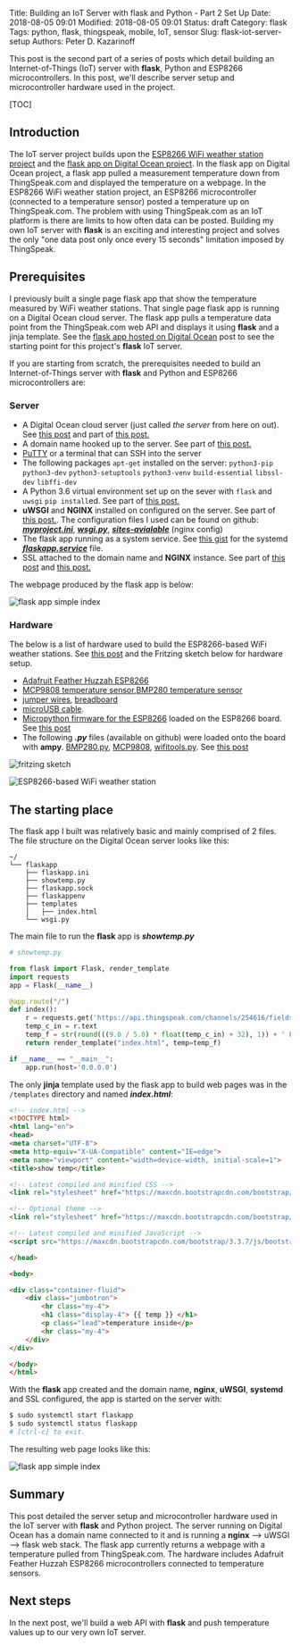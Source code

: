 Title: Building an IoT Server with flask and Python - Part 2 Set Up
Date: 2018-08-05 09:01
Modified: 2018-08-05 09:01
Status: draft
Category: flask
Tags: python, flask, thingspeak, mobile, IoT, sensor
Slug: flask-iot-server-setup
Authors: Peter D. Kazarinoff

This post is the second part of a series of posts which detail building an Internet-of-Things (IoT) server with **flask**, Python and ESP8266 microcontrollers. In this post, we'll describe server setup and microcontroller hardware used in the project.

[TOC]

## Introduction

The IoT server project builds upon the [ESP8266 WiFi weather station project]({filename}/posts/micropython/micropython_upload_code.md) and the [flask app on Digital Ocean project]({filename}/posts/flask/flask_single_page_app.md). In the flask app on Digital Ocean project, a flask app pulled a measurement temperature down from ThingSpeak.com and displayed the temperature on a webpage. In the ESP8266 WiFi weather station project, an ESP8266 microcontroller (connected to a temperature sensor) posted a temperature up on ThingSpeak.com. The problem with using ThingSpeak.com as an IoT platform is there are limits to how often data can be posted. Building my own IoT server with **flask** is an exciting and interesting project and solves the only "one data post only once every 15 seconds" limitation imposed by ThingSpeak.


## Prerequisites

I previously built a single page flask app that show the temperature measured by WiFi weather stations. That single page flask app is running on a Digital Ocean cloud server. The flask app pulls a temperature data point from the ThingSpeak.com web API and displays it using **flask** and a jinja template. See the [flask app hosted on Digital Ocean]({filename}/posts/flask/flask_app_no_template.png) post to see the starting point for this project's **flask** IoT server. 

If you are starting from scratch, the prerequisites needed to build an Internet-of-Things server with **flask** and Python and ESP8266 microcontrollers are:

### Server

 * A Digital Ocean cloud server (just called _the server_ from here on out). See [this post]({filename}/posts/jupyterhub/new_DO_droplet.md) and part of [this post.](http://pythonforundergradengineers.com/flask-app-on-digital-ocean.html#create-a-new-droplet)
 * A domain name hooked up to the server. See part of [this post.](http://pythonforundergradengineers.com/flask-app-on-digital-ocean.html#point-dns-severs-at-digital-ocean)
 * [PuTTY](https://www.putty.org) or a terminal that can SSH into the server
 * The following packages ```apt-get``` installed on the server: ```python3-pip``` ```python3-dev``` ```python3-setuptools``` ```python3-venv``` ```build-essential``` ```libssl-dev``` ```libffi-dev```
  * A Python 3.6 virtual environment set up on the sever with ```flask``` and ```uwsgi``` ```pip install```ed. See part of [this post.](http://pythonforundergradengineers.com/flask-app-on-digital-ocean.html#install-packages)
  *  **uWSGI** and **NGINX** installed on configured on the server. See part of [this post.](http://pythonforundergradengineers.com/flask-app-on-digital-ocean.html#set-up-uwsgi-nginx-ssl-and-systemctl). The configuration files I used can be found on github: [**_myproject.ini_**](https://github.com/ProfessorKazarinoff/flask-IoT/blob/master/myproject.ini), [**_wsgi.py_**](https://github.com/ProfessorKazarinoff/flask-IoT/blob/master/wsgi.py), [**_sites-avialable_**](https://gist.github.com/ProfessorKazarinoff/633abea34c5ea2420f1278deae61c091) (nginx config)
  * The flask app running as a system service. See [this gist](https://gist.github.com/ProfessorKazarinoff/51f819f7001b3fc92982413eb9df4ed5) for the systemd [**_flaskapp.service_**](https://gist.github.com/ProfessorKazarinoff/51f819f7001b3fc92982413eb9df4ed5) file.
  * SSL attached to the domain name and **NGINX** instance. See part of [this post](http://pythonforundergradengineers.com/flask-app-on-digital-ocean.html#apply-ssl-security) and [this post.]({filename}/posts/jupyterhub/SSL_and_nginx_with_jupyterhub.md)

The webpage produced by the flask app is below:

![flask app simple index]({filename}/posts/flask/simple_index.png)

### Hardware

  The below is a list of hardware used to build the ESP8266-based WiFi weather stations. See [this post]({filename}/posts/micropython/micropython_temp_sensor.md) and the Fritzing sketch below for hardware setup.

 * [Adafruit Feather Huzzah ESP8266](https://www.adafruit.com/product/2821)
 * [MCP9808 temperature sensor](https://www.adafruit.com/product/1782),[BMP280 temperature sensor](https://www.adafruit.com/product/2651)
 * [jumper wires](https://www.adafruit.com/product/758), [breadboard](https://www.adafruit.com/product/64)
 * [microUSB cable](https://www.adafruit.com/product/592).
 * [Micropython firmware for the ESP8266](http://micropython.org/download#esp8266) loaded on the ESP8266 board. See [this post]({filename}/posts/micropython/micropython_install.md)
 * The following **_.py_** files (available on github) were loaded onto the board with **ampy**. [BMP280.py](https://github.com/ProfessorKazarinoff/MATLAB-Arduino-ESP8266-IoT/blob/master/BMP280.py), [MCP9808](https://github.com/ProfessorKazarinoff/MATLAB-Arduino-ESP8266-IoT/blob/master/MCP9808.py), [wifitools.py](https://github.com/ProfessorKazarinoff/MATLAB-Arduino-ESP8266-IoT/blob/master/wifitools.py). See [this post](content/posts/micropython/micropython_upload_code.md)
 
![fritzing sketch]({filename}/posts/micropython/feather_huzzah_temp_sensor_fritzing.png)

![ESP8266-based WiFi weather station]({filename}/posts/flask/esp8266-based_wifi_weather_station.png)

## The starting place

The flask app I built was relatively basic and mainly comprised of 2 files. The file structure on the Digital Ocean server looks like this:

```text
~/
└── flaskapp
    ├── flaskapp.ini
    ├── showtemp.py
    ├── flaskapp.sock
    ├── flaskappenv
    ├── templates
    │   ├── index.html
    └── wsgi.py
```

The main file to run the **flask** app is **_showtemp.py_**

```python
# showtemp.py

from flask import Flask, render_template
import requests
app = Flask(__name__)

@app.route("/")
def index():
    r = requests.get('https://api.thingspeak.com/channels/254616/fields/1/last.txt')
    temp_c_in = r.text
    temp_f = str(round(((9.0 / 5.0) * float(temp_c_in) + 32), 1)) + ' F'
    return render_template("index.html", temp=temp_f)

if __name__ == "__main__":
    app.run(host='0.0.0.0')
```

The only **jinja** template used by the flask app to build web pages was in the ```/templates``` directory and named **_index.html_**:

```html
<!-- index.html -->
<!DOCTYPE html>
<html lang="en">
<head>
<meta charset="UTF-8">
<meta http-equiv="X-UA-Compatible" content="IE=edge">
<meta name="viewport" content="width=device-width, initial-scale=1">    
<title>show temp</title>

<!-- Latest compiled and minified CSS -->
<link rel="stylesheet" href="https://maxcdn.bootstrapcdn.com/bootstrap/3.3.7/css/bootstrap.min.css" integrity="sha384-BVYiiSIFeK1dGmJRAkycuHAHRg32OmUcww7on3RYdg4Va+PmSTsz/K68vbdEjh4u" crossorigin="anonymous">

<!-- Optional theme -->
<link rel="stylesheet" href="https://maxcdn.bootstrapcdn.com/bootstrap/3.3.7/css/bootstrap-theme.min.css" integrity="sha384-rHyoN1iRsVXV4nD0JutlnGaslCJuC7uwjduW9SVrLvRYooPp2bWYgmgJQIXwl/Sp" crossorigin="anonymous">

<!-- Latest compiled and minified JavaScript -->
<script src="https://maxcdn.bootstrapcdn.com/bootstrap/3.3.7/js/bootstrap.min.js" integrity="sha384-Tc5IQib027qvyjSMfHjOMaLkfuWVxZxUPnCJA7l2mCWNIpG9mGCD8wGNIcPD7Txa" crossorigin="anonymous"></script>

</head>

<body>

<div class="container-fluid">
    <div class="jumbotron">
        <hr class="my-4">
        <h1 class="display-4"> {{ temp }} </h1>
        <p class="lead">temperature inside</p>
        <hr class="my-4">
    </div>        
</div>

</body>
</html>
```

With the **flask** app created and the domain name, **nginx**, **uWSGI**, **systemd** and SSL configured, the app is started on the server with:

```bash
$ sudo systemctl start flaskapp
$ sudo systemctl status flaskapp
# [ctrl-c] to exit.
```

The resulting web page looks like this:

![flask app simple index]({filename}/posts/flask/simple_index.png)

## Summary

This post detailed the server setup and microcontroller hardware used in the IoT server with **flask** and Python project. The server running on Digital Ocean has a domain name connected to it and is running a **nginx** --> uWSGI --> flask web stack. The flask app currently returns a webpage with a temperature pulled from ThingSpeak.com. The hardware includes Adafruit Feather Huzzah ESP8266 microcontrollers connected to temperature sensors. 
 
 ## Next steps
 
 In the next post, we'll build a web API with **flask** and push temperature values up to our very own IoT server.